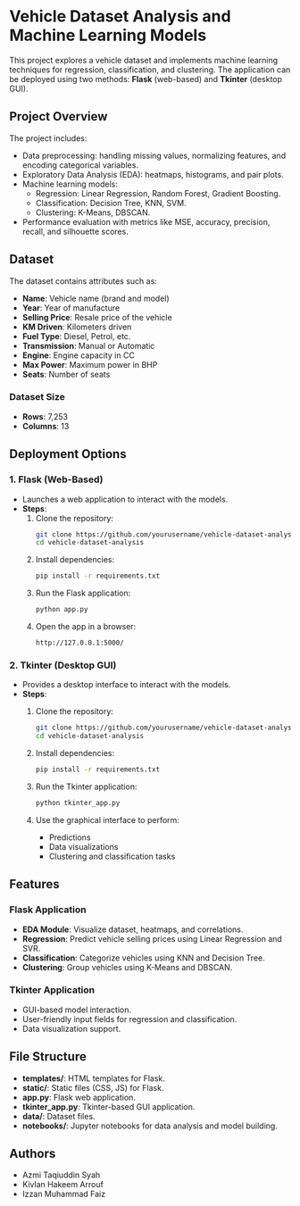 # Vehicle Dataset Analysis and Machine Learning Models

This project explores a vehicle dataset and implements machine learning techniques for regression, classification, and clustering. The application can be deployed using two methods: **Flask** (web-based) and **Tkinter** (desktop GUI).

## Project Overview

The project includes:
- Data preprocessing: handling missing values, normalizing features, and encoding categorical variables.
- Exploratory Data Analysis (EDA): heatmaps, histograms, and pair plots.
- Machine learning models:
  - Regression: Linear Regression, Random Forest, Gradient Boosting.
  - Classification: Decision Tree, KNN, SVM.
  - Clustering: K-Means, DBSCAN.
- Performance evaluation with metrics like MSE, accuracy, precision, recall, and silhouette scores.

## Dataset

The dataset contains attributes such as:
- **Name**: Vehicle name (brand and model)
- **Year**: Year of manufacture
- **Selling Price**: Resale price of the vehicle
- **KM Driven**: Kilometers driven
- **Fuel Type**: Diesel, Petrol, etc.
- **Transmission**: Manual or Automatic
- **Engine**: Engine capacity in CC
- **Max Power**: Maximum power in BHP
- **Seats**: Number of seats

### Dataset Size
- **Rows**: 7,253
- **Columns**: 13

## Deployment Options

### 1. Flask (Web-Based)
- Launches a web application to interact with the models.
- **Steps**:
  1. Clone the repository:
     ```bash
     git clone https://github.com/yourusername/vehicle-dataset-analysis.git
     cd vehicle-dataset-analysis
     ```
  2. Install dependencies:
     ```bash
     pip install -r requirements.txt
     ```
  3. Run the Flask application:
     ```bash
     python app.py
     ```
  4. Open the app in a browser:
     ```
     http://127.0.0.1:5000/
     ```

### 2. Tkinter (Desktop GUI)
- Provides a desktop interface to interact with the models.
- **Steps**:
  1. Clone the repository:
     ```bash
     git clone https://github.com/yourusername/vehicle-dataset-analysis.git
     cd vehicle-dataset-analysis
     ```
  2. Install dependencies:
     ```bash
     pip install -r requirements.txt
     ```
  3. Run the Tkinter application:
     ```bash
     python tkinter_app.py
     ```

  4. Use the graphical interface to perform:
     - Predictions
     - Data visualizations
     - Clustering and classification tasks

## Features

### Flask Application
- **EDA Module**: Visualize dataset, heatmaps, and correlations.
- **Regression**: Predict vehicle selling prices using Linear Regression and SVR.
- **Classification**: Categorize vehicles using KNN and Decision Tree.
- **Clustering**: Group vehicles using K-Means and DBSCAN.

### Tkinter Application
- GUI-based model interaction.
- User-friendly input fields for regression and classification.
- Data visualization support.

## File Structure

- **templates/**: HTML templates for Flask.
- **static/**: Static files (CSS, JS) for Flask.
- **app.py**: Flask web application.
- **tkinter_app.py**: Tkinter-based GUI application.
- **data/**: Dataset files.
- **notebooks/**: Jupyter notebooks for data analysis and model building.

## Authors

- Azmi Taqiuddin Syah
- Kivlan Hakeem Arrouf
- Izzan Muhammad Faiz
